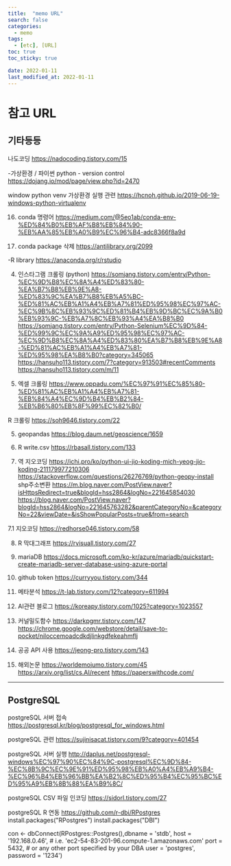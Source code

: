 ```yaml
---
title:  "memo URL"
search: false
categories: 
  - memo
tags:
  - [etc], [URL]
toc: true
toc_sticky: true

date: 2022-01-11
last_modified_at: 2022-01-11
---
```



# 참고 URL

## 기타등등

나도코딩
https://nadocoding.tistory.com/15

-가상환경 / 파이썬
python - version control
https://dojang.io/mod/page/view.php?id=2470

window python venv 가상환경 실행 관련
https://hcnoh.github.io/2019-06-19-windows-python-virtualenv

16. conda 명령어
https://medium.com/@5eo1ab/conda-env-%ED%84%B0%EB%AF%B8%EB%84%90-%EB%AA%85%EB%A0%B9%EC%96%B4-adc8366f8a9d

17. conda package 삭제
https://antilibrary.org/2099

-R library
https://anaconda.org/r/rstudio

4. 인스타그램 크롤링 (python)
https://somjang.tistory.com/entry/Python-%EC%9D%B8%EC%8A%A4%ED%83%80-%EA%B7%B8%EB%9E%A8-%ED%83%9C%EA%B7%B8%EB%A5%BC-%ED%81%AC%EB%A1%A4%EB%A7%81%ED%95%98%EC%97%AC-%EC%9B%8C%EB%93%9C%ED%81%B4%EB%9D%BC%EC%9A%B0%EB%93%9C-%EB%A7%8C%EB%93%A4%EA%B8%B0
https://somjang.tistory.com/entry/Python-Selenium%EC%9D%84-%ED%99%9C%EC%9A%A9%ED%95%98%EC%97%AC-%EC%9D%B8%EC%8A%A4%ED%83%80%EA%B7%B8%EB%9E%A8-%ED%81%AC%EB%A1%A4%EB%A7%81-%ED%95%98%EA%B8%B0?category=345065
https://hansuho113.tistory.com/7?category=913503#recentComments
https://hansuho113.tistory.com/m/11

18. 엑셀 크롤링
https://www.oppadu.com/%EC%97%91%EC%85%80-%ED%81%AC%EB%A1%A4%EB%A7%81-%EB%84%A4%EC%9D%B4%EB%B2%84-%EB%B6%80%EB%8F%99%EC%82%B0/

R 크롤링
https://soh9646.tistory.com/22

5. geopandas
https://blog.daum.net/geoscience/1659

6. R write.csv
https://rbasall.tistory.com/133

7. 역 지오코딩
https://ichi.pro/ko/python-ui-jio-koding-mich-yeog-jio-koding-211179977210306
https://stackoverflow.com/questions/26276769/python-geopy-install
shp주소변환
https://m.blog.naver.com/PostView.naver?isHttpsRedirect=true&blogId=hss2864&logNo=221645854030
https://blog.naver.com/PostView.naver?blogId=hss2864&logNo=221645763282&parentCategoryNo=&categoryNo=22&viewDate=&isShowPopularPosts=true&from=search

7.1 지오코딩
https://redhorse046.tistory.com/58

8. R 막대그래프
https://rvisuall.tistory.com/27

9. mariaDB
https://docs.microsoft.com/ko-kr/azure/mariadb/quickstart-create-mariadb-server-database-using-azure-portal

10. github token 
https://curryyou.tistory.com/344

11. 메타분석
https://t-lab.tistory.com/12?category=611994

12. AI관련 블로그
https://koreapy.tistory.com/1025?category=1023557

13. 커널밀도함수
https://darkpgmr.tistory.com/147
https://chrome.google.com/webstore/detail/save-to-pocket/niloccemoadcdkdjlinkgdfekeahmflj

14. 공공 API 사용 
https://jeong-pro.tistory.com/143

15. 해외논문
https://worldemojumo.tistory.com/45
https://arxiv.org/list/cs.AI/recent
https://paperswithcode.com/

------------------------------
## PostgreSQL

postgreSQL 서버 접속
https://postgresql.kr/blog/postgresql_for_windows.html

postgreSQL 관련
https://sujinisacat.tistory.com/9?category=401454

postgreSQL 서버 실행
http://daplus.net/postgresql-windows%EC%97%90%EC%84%9C-postgresql%EC%9D%84-%EC%8B%9C%EC%9E%91%ED%95%98%EB%A0%A4%EB%A9%B4-%EC%96%B4%EB%96%BB%EA%B2%8C%ED%95%B4%EC%95%BC%ED%95%A9%EB%8B%88%EA%B9%8C/

postgreSQL CSV 파일 인코딩 
https://sidorl.tistory.com/27

postgreSQL R 연동
https://github.com/r-dbi/RPostgres
install.packages("RPostgres")
install.packages("DBI")

con <- dbConnect(RPostgres::Postgres(),dbname = 'stdb', 
                 host = '192.168.0.46', # i.e. 'ec2-54-83-201-96.compute-1.amazonaws.com'
                 port = 5432, # or any other port specified by your DBA
                 user = 'postgres',
                 password = '1234')




